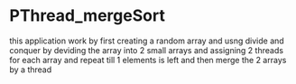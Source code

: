 # PThread_mergeSort
this application work by first creating a random array 
and usng divide and conquer by deviding the array into 2 small arrays and assigning 2 threads for each array and repeat 
till 1 elements is left and then merge the 2 arrays by a thread
